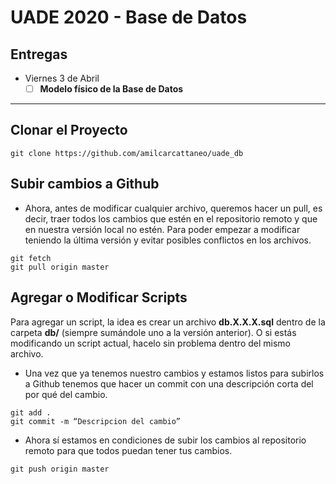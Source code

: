 # UADE 2020 - Base de Datos
## Entregas
- Viernes 3 de Abril
	- [ ] **Modelo físico de la Base de Datos**

---

## Clonar el Proyecto
`git clone https://github.com/amilcarcattaneo/uade_db`

## Subir cambios a Github
* Ahora, antes de modificar cualquier archivo, queremos hacer un pull, es decir, traer todos los cambios que estén en el repositorio remoto y que en nuestra versión local no estén. Para poder empezar a modificar teniendo la última versión y evitar posibles conflictos en los archivos.

```
git fetch
git pull origin master
```

## Agregar o Modificar Scripts
Para agregar un script, la idea es crear un archivo **db.X.X.X.sql** dentro de la carpeta **db/** (siempre sumándole uno a la versión anterior). O si estás modificando un script actual, hacelo sin problema dentro del mismo archivo.

* Una vez que ya tenemos nuestro cambios y estamos listos para subirlos a Github tenemos que hacer un commit con una descripción corta del por qué del cambio.

```
git add .
git commit -m “Descripcion del cambio”  
```

* Ahora sí estamos en condiciones de subir los cambios al repositorio remoto para que todos puedan tener tus cambios.

`git push origin master`

